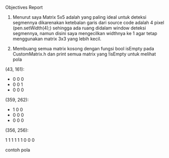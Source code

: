 Objectives Report

1. Menurut saya Matrix 5x5 adalah yang paling ideal untuk deteksi segmennya dikarenakan ketebalan garis dari source code adalah 4 pixel (pen.setWidth(4);) sehingga ada ruang didalam window deteksi segmennya, namun disini saya mengecilkan widthnya ke 1 agar tetap menggunakan matrix 3x3 yang lebih kecil.

2. Membuang semua matrix kosong dengan fungsi bool isEmpty pada CustomMatrix.h
dan print semua matrix yang !isEmpty untuk melihat pola

(43, 161):

- 0 0 0 
- 0 0 1 
- 0 0 0 

(359, 262):

- 1 0 0 
- 0 0 0 
- 0 0 0 

(356, 256):

1 1 1 
1 1 1 
0 0 0 

contoh pola




